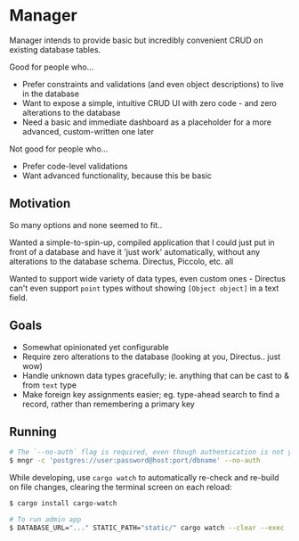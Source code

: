 # Manager

Manager intends to provide basic but incredibly convenient CRUD on existing database tables.

Good for people who...

* Prefer constraints and validations (and even object descriptions) to live in the database
* Want to expose a simple, intuitive CRUD UI with zero code - and zero alterations to the database
* Need a basic and immediate dashboard as a placeholder for a more advanced, custom-written one later

Not good for people who...

* Prefer code-level validations
* Want advanced functionality, because this be basic

## Motivation

So many options and none seemed to fit..

Wanted a simple-to-spin-up, compiled application that I could just put in front of a database and
have it 'just work' automatically, without any alterations to the database schema.
Directus, Piccolo, etc. all

Wanted to support wide variety of data types, even custom ones - Directus can't even
support `point` types without showing `[Object object]` in a text field.

## Goals

- Somewhat opinionated yet configurable
- Require zero alterations to the database (looking at you, Directus.. just wow)
- Handle unknown data types gracefully; ie. anything that can be cast to & from `text` type
- Make foreign key assignments easier; eg. type-ahead search to find a record, rather than remembering a primary key


## Running

```sh
# The `--no-auth` flag is required, even though authentication is not yet built in
$ mngr -c 'postgres://user:password@host:port/dbname' --no-auth
```

While developing, use `cargo watch` to automatically re-check and re-build on file changes,
clearing the terminal screen on each reload:

```sh
$ cargo install cargo-watch

# To run admin app
$ DATABASE_URL="..." STATIC_PATH="static/" cargo watch --clear --exec 'run'
```
